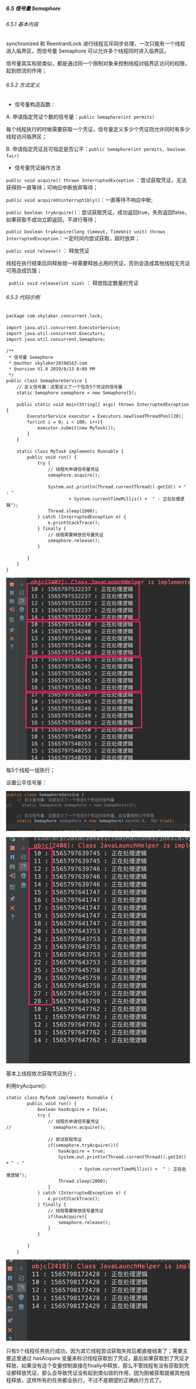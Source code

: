 ##### 6.5 信号量 Semaphore
###### 6.5.1 基本内容
synchronized 和 ReentrantLock 进行线程互斥同步处理，一次只能有一个线程进入临界区，而信号量 Semaphore 可以允许多个线程同时进入临界区。

信号量其实和锁类似，都是通过同一个限制对象来控制线程对临界区访问的权限，起到控流的作用；

###### 6.5.2 方法定义
* 信号量构造函数：

A. 申请指定凭证个数的信号量：`public Semaphore(int permits)`

每个线程执行的时候需要获取一个凭证，信号量定义多少个凭证则允许同时有多少线程访问临界区；

B. 申请指定凭证且可指定是否公平：`public Semaphore(int permits, boolean fair)`

* 信号量凭证操作方法

`public void acquire() throws InterruptedException` ：尝试获取凭证，无法获得则一直等待；可响应中断放弃等待；

`public void acquireUninterruptibly()`：一直等待不响应中断;

`public boolean tryAcquire()`：尝试获取凭证，成功返回true，失败返回false，如果获取不成功立即返回，不进行等待；

`public boolean tryAcquire(long timeout, TimeUnit unit) throws InterruptedException`：一定时间内尝试获取，超时放弃；

`public void release()` ： 释放凭证

线程在执行结束后同释放锁一样需要释放占用的凭证，否则会造成其他线程无凭证可用造成饥饿；

` public void release(int size)` ： 释放指定数量的凭证

###### 6.5.3 代码示例

```
package com.skylaker.concurrent.lock;

import java.util.concurrent.ExecutorService;
import java.util.concurrent.Executors;
import java.util.concurrent.Semaphore;

/**
 * 信号量 Semaphore
 * @author skylaker2019@163.com
 * @version V1.0 2019/8/13 8:09 PM
 */
public class SemaphoreService {
    // 定义信号量：这里定义了一个包含5个凭证的信号量
    static Semaphore semaphore = new Semaphore(5);

    public static void main(String[] args) throws InterruptedException {
        ExecutorService executor = Executors.newFixedThreadPool(20);
        for(int i = 0; i < 100; i++){
            executor.submit(new MyTask());
        }
    }

    static class MyTask implements Runnable {
        public void run() {
            try {
                // 线程先申请信号量凭证
                semaphore.acquire();

                System.out.println(Thread.currentThread().getId() + " : "
                        + System.currentTimeMillis() +  " : 正在处理逻辑");
                Thread.sleep(2000);
            } catch (InterruptedException e) {
                e.printStackTrace();
            } finally {
                // 线程需要释放信号量凭证
                semaphore.release();
            }

        }
    }
}
```

![08fce727af80ec8263ccd47bf6c9a87f](6.5信号量Semaphore.resources/43D922C3-1A19-4091-96A7-B90E735BD257.png)

每5个线程一组执行；

设置公平信号量：

![1cc69ac8d1149833c8b6ad869ea8c330](6.5信号量Semaphore.resources/50D61618-F781-4961-BC4C-C91484F04E8F.png)

![8fc51a2001a149ad6003f3d130475fcd](6.5信号量Semaphore.resources/78E58BF4-F7B3-4AE1-AA9D-C4245A63CDAC.png)

基本上线程依次获取凭证执行；

利用tryAcquire():

```
static class MyTask implements Runnable {
        public void run() {
            boolean hasAcquire = false;
            try {
                // 线程先申请信号量凭证
//                semaphore.acquire();

                // 尝试获取凭证
                if(semaphore.tryAcquire()){
                    hasAcquire = true;
                    System.out.println(Thread.currentThread().getId() + " : "
                            + System.currentTimeMillis() +  " : 正在处理逻辑");
                    Thread.sleep(2000);
                }
            } catch (InterruptedException e) {
                e.printStackTrace();
            } finally {
                // 线程需要释放信号量凭证
                if(hasAcquire){
                    semaphore.release();
                }
            }

        }
    }
```

![a69942033de887396e4c4858815086f8](6.5信号量Semaphore.resources/949C6B6C-1D26-4FBB-BD2F-8F96F9BEDCC1.png)

只有5个线程任务执行成功，因为其它线程尝试获取失败后都直接结束了；需要主要这里通过 hasAcquire 变量来标识线程获取到了凭证，最后如果获取到了凭证才释放，如果没有这个变量控制直接在finally中释放，那么不管线程有没有获取到凭证都释放凭证，那么会导致凭证没有起到类似锁的作用，因为刚被获取就被其他线程释放，这样所有的任务都会执行，不过不是期望的正确执行方式了。